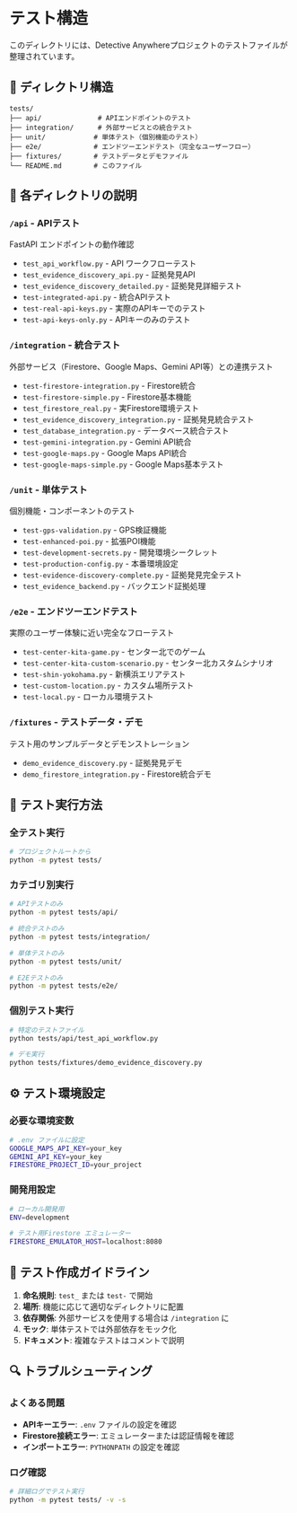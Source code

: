 # テスト構造

このディレクトリには、Detective Anywhereプロジェクトのテストファイルが整理されています。

## 📁 ディレクトリ構造

```
tests/
├── api/              # APIエンドポイントのテスト
├── integration/      # 外部サービスとの統合テスト
├── unit/            # 単体テスト（個別機能のテスト）
├── e2e/             # エンドツーエンドテスト（完全なユーザーフロー）
├── fixtures/        # テストデータとデモファイル
└── README.md        # このファイル
```

## 📂 各ディレクトリの説明

### `/api` - APIテスト
FastAPI エンドポイントの動作確認
- `test_api_workflow.py` - API ワークフローテスト
- `test_evidence_discovery_api.py` - 証拠発見API
- `test_evidence_discovery_detailed.py` - 証拠発見詳細テスト
- `test-integrated-api.py` - 統合APIテスト
- `test-real-api-keys.py` - 実際のAPIキーでのテスト
- `test-api-keys-only.py` - APIキーのみのテスト

### `/integration` - 統合テスト
外部サービス（Firestore、Google Maps、Gemini API等）との連携テスト
- `test-firestore-integration.py` - Firestore統合
- `test-firestore-simple.py` - Firestore基本機能
- `test_firestore_real.py` - 実Firestore環境テスト
- `test_evidence_discovery_integration.py` - 証拠発見統合テスト
- `test_database_integration.py` - データベース統合テスト
- `test-gemini-integration.py` - Gemini API統合
- `test-google-maps.py` - Google Maps API統合
- `test-google-maps-simple.py` - Google Maps基本テスト

### `/unit` - 単体テスト
個別機能・コンポーネントのテスト
- `test-gps-validation.py` - GPS検証機能
- `test-enhanced-poi.py` - 拡張POI機能
- `test-development-secrets.py` - 開発環境シークレット
- `test-production-config.py` - 本番環境設定
- `test-evidence-discovery-complete.py` - 証拠発見完全テスト
- `test_evidence_backend.py` - バックエンド証拠処理

### `/e2e` - エンドツーエンドテスト
実際のユーザー体験に近い完全なフローテスト
- `test-center-kita-game.py` - センター北でのゲーム
- `test-center-kita-custom-scenario.py` - センター北カスタムシナリオ
- `test-shin-yokohama.py` - 新横浜エリアテスト
- `test-custom-location.py` - カスタム場所テスト
- `test-local.py` - ローカル環境テスト

### `/fixtures` - テストデータ・デモ
テスト用のサンプルデータとデモンストレーション
- `demo_evidence_discovery.py` - 証拠発見デモ
- `demo_firestore_integration.py` - Firestore統合デモ

## 🚀 テスト実行方法

### 全テスト実行
```bash
# プロジェクトルートから
python -m pytest tests/
```

### カテゴリ別実行
```bash
# APIテストのみ
python -m pytest tests/api/

# 統合テストのみ
python -m pytest tests/integration/

# 単体テストのみ
python -m pytest tests/unit/

# E2Eテストのみ
python -m pytest tests/e2e/
```

### 個別テスト実行
```bash
# 特定のテストファイル
python tests/api/test_api_workflow.py

# デモ実行
python tests/fixtures/demo_evidence_discovery.py
```

## ⚙️ テスト環境設定

### 必要な環境変数
```bash
# .env ファイルに設定
GOOGLE_MAPS_API_KEY=your_key
GEMINI_API_KEY=your_key
FIRESTORE_PROJECT_ID=your_project
```

### 開発用設定
```bash
# ローカル開発用
ENV=development

# テスト用Firestore エミュレーター
FIRESTORE_EMULATOR_HOST=localhost:8080
```

## 📝 テスト作成ガイドライン

1. **命名規則**: `test_` または `test-` で開始
2. **場所**: 機能に応じて適切なディレクトリに配置
3. **依存関係**: 外部サービスを使用する場合は `/integration` に
4. **モック**: 単体テストでは外部依存をモック化
5. **ドキュメント**: 複雑なテストはコメントで説明

## 🔍 トラブルシューティング

### よくある問題
- **APIキーエラー**: `.env` ファイルの設定を確認
- **Firestore接続エラー**: エミュレーターまたは認証情報を確認
- **インポートエラー**: `PYTHONPATH` の設定を確認

### ログ確認
```bash
# 詳細ログでテスト実行
python -m pytest tests/ -v -s
```